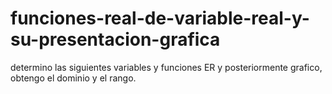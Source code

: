# funciones-real-de-variable-real-y-su-presentacion-grafica
determino las siguientes variables y funciones ER y posteriormente grafico, obtengo el dominio y el rango.
